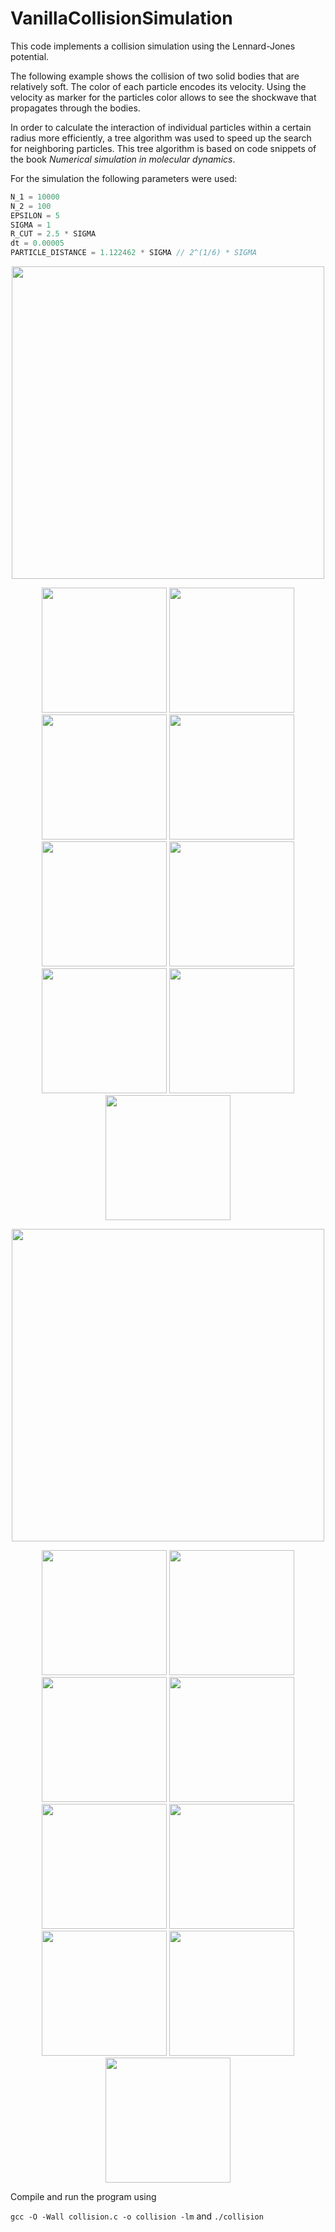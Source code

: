 # VanillaCollisionSimulation

This code implements a collision simulation using the Lennard-Jones potential.

The following example shows the collision of two solid bodies that are relatively soft. The color of each particle encodes its velocity. Using the velocity as marker for the particles color allows to see the shockwave that propagates through the bodies.

In order to calculate the interaction of individual particles within a certain radius more efficiently, a tree algorithm was used to speed up the search for neighboring particles. This tree algorithm is based on code snippets of the book *Numerical simulation in molecular dynamics*.

For the simulation the following parameters were used:

```cpp
N_1 = 10000
N_2 = 100
EPSILON = 5
SIGMA = 1
R_CUT = 2.5 * SIGMA
dt = 0.00005
PARTICLE_DISTANCE = 1.122462 * SIGMA // 2^(1/6) * SIGMA
```

<p align="center">
<img src="https://github.com/KaiFabi/VanillaCollisionSimulation/blob/master/result_1.gif" height="500">
</p>

<div align="center">
<img src="https://github.com/KaiFabi/VanillaCollisionSimulation/blob/master/res-0.png" height="200">
<img src="https://github.com/KaiFabi/VanillaCollisionSimulation/blob/master/res-1.png" height="200">
<img src="https://github.com/KaiFabi/VanillaCollisionSimulation/blob/master/res-2.png" height="200">
<img src="https://github.com/KaiFabi/VanillaCollisionSimulation/blob/master/res-3.png" height="200">
<img src="https://github.com/KaiFabi/VanillaCollisionSimulation/blob/master/res-4.png" height="200">
<img src="https://github.com/KaiFabi/VanillaCollisionSimulation/blob/master/res-5.png" height="200">
<img src="https://github.com/KaiFabi/VanillaCollisionSimulation/blob/master/res-6.png" height="200">
<img src="https://github.com/KaiFabi/VanillaCollisionSimulation/blob/master/res-7.png" height="200">
<img src="https://github.com/KaiFabi/VanillaCollisionSimulation/blob/master/res-8.png" height="200">
</div>

<p align="center">
<img src="https://github.com/KaiFabi/VanillaCollisionSimulation/blob/master/result_sim_2.gif" height="500">
</p>

<div align="center">
<img src="https://github.com/KaiFabi/VanillaCollisionSimulation/blob/master/res_sim_2_1.png" height="200">
<img src="https://github.com/KaiFabi/VanillaCollisionSimulation/blob/master/res_sim_2_2.png" height="200">
<img src="https://github.com/KaiFabi/VanillaCollisionSimulation/blob/master/res_sim_2_3.png" height="200">
<img src="https://github.com/KaiFabi/VanillaCollisionSimulation/blob/master/res_sim_2_4.png" height="200">
<img src="https://github.com/KaiFabi/VanillaCollisionSimulation/blob/master/res_sim_2_5.png" height="200">
<img src="https://github.com/KaiFabi/VanillaCollisionSimulation/blob/master/res_sim_2_6.png" height="200">
<img src="https://github.com/KaiFabi/VanillaCollisionSimulation/blob/master/res_sim_2_7.png" height="200">
<img src="https://github.com/KaiFabi/VanillaCollisionSimulation/blob/master/res_sim_2_8.png" height="200">
<img src="https://github.com/KaiFabi/VanillaCollisionSimulation/blob/master/res_sim_2_9.png" height="200">
</div>



Compile and run the program using

`gcc -O -Wall collision.c -o collision -lm` and `./collision`
